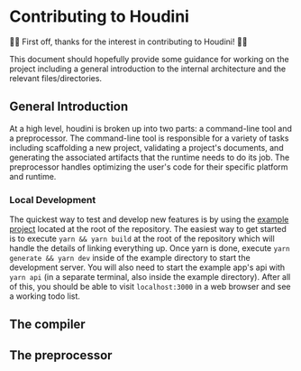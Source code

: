 # Contributing to Houdini

🎉🎉 First off, thanks for the interest in contributing to Houdini! 🎉🎉

This document should hopefully provide some guidance for working on the project including
a general introduction to the internal architecture and the relevant files/directories.

## General Introduction

At a high level, houdini is broken up into two parts: a command-line tool and a preprocessor. The
command-line tool is responsible for a variety of tasks including scaffolding a new project,
validating a project's documents, and generating the associated artifacts that the runtime
needs to do its job. The preprocessor handles optimizing the user's code for their specific
platform and runtime.

### Local Development

The quickest way to test and develop new features is by using the [example project](./example) located
at the root of the repository. The easiest way to get started is to execute `yarn && yarn build` at
the root of the repository which will handle the details of linking everything up. Once yarn is done,
execute `yarn generate && yarn dev` inside of the example directory to start the development server.
You will also need to start the example app's api with `yarn api` (in a separate terminal, also inside
the example directory). After all of this, you should be able to visit `localhost:3000` in a web browser
and see a working todo list.

## The compiler

## The preprocessor
